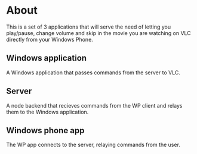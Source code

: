 # About
This is a set of 3 applications that will serve the need of letting
you play/pause, change volume and skip in the movie you are watching on
VLC directly from your Windows Phone.

## Windows application
A Windows application that passes commands from the server to VLC.

## Server
A node backend that recieves commands from the WP client and relays them
to the Windows application.

## Windows phone app
The WP app connects to the server, relaying commands from the user.



